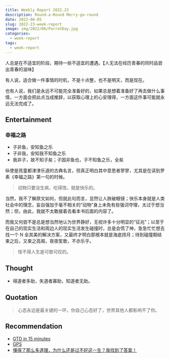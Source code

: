 ```yaml
---
title: Weekly Report 2022.23
description: Round-a-Round Merry-go-round
date: 2022-06-05
slug: 2022-23-week-report
image: img/2022/06/ParrotDay.jpg
categories:
  - week-report
tags:
  - week-report
---
```


人总是在不适宜的阶段，期待一些不适宜的遭遇。【人无法在经历青春的同时品尝出青春的滋味】

有人说，适合做一件事情的时机，不是十点整，也不是明天，而是现在。

也有人说，我们是永远不可能完全准备好的，如果总是想着准备好了再去做什么事情，一方面会把此点当成推辞，以获取心理上的心安理得，一方面这件事可能就永远无法完成了。

## Entertainment

### 幸福之路

- 子非鱼，安知鱼之乐
- 子非我，安知我不知鱼之乐
- 我非子，故不知子矣；子固非鱼也，子不知鱼之乐，全矣

纵使是孩童都津津乐道的古典名言，但真正明白其中意思者寥寥，尤其是在读到罗素《幸福之路》第一句的时候。

> 动物只要没生病，吃得饱，就是快乐的。

当然，我不了解原文如何，但就此句而言，显然让人跌破眼镜；快乐本身就是人类社会中的理念，妄自强加于毫不相关的“动物”身上未免有些强词夺理，太过于想当然；但，由此，我就不太敢接着去看本书后面的内容了。

而我又何尝不是总是想当然地认为世界静好，无视许多十分明显的“征兆”；以至于在自己的现实生活和周边人的现实生活发生碰撞时，总是会慌了神，急急忙忙想去找一个 N 全其美的解决方案，又最终才明白那根本就是海底捞月；待到碰撞期结束之后，又束之高阁，夜夜笙歌，不亦乐乎。

> 怪不得人生是可歌可叹的。

## Thought

- 得道者多助，失道者寡助，知道者无助。

## Quotation

> 心态永远是最关键的一环，你自己心态好了，世界其他人都影响不了你。

## Recommendation

- [GTD in 15 minutes](https://hamberg.no/gtd)
- [GPS](https://ciechanow.ski/gps/)
- [懂得了那么多道理，为什么还是过不好这一生？我找到了答案！](https://mp.weixin.qq.com/s/uUChtdUvhyw7jzgdNKn5Aw)
